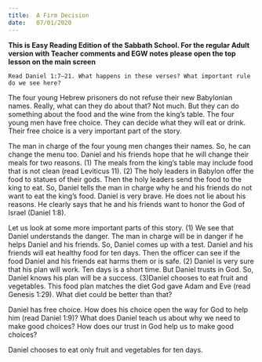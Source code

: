 ```yaml
---
title:  A Firm Decision
date:   07/01/2020
---
```


 **This is Easy Reading Edition of the Sabbath School. For the regular Adult version with Teacher comments and EGW notes please open the top lesson on the main screen** 

`Read Daniel 1:7–21. What happens in these verses? What important rule do we see here?`

The four young Hebrew prisoners do not refuse their new Babylonian names. Really, what can they do about that? Not much. But they can do something about the food and the wine from the king’s table. The four young men have free choice. They can decide what they will eat or drink. Their free choice is a very important part of the story.

The man in charge of the four young men changes their names. So, he can change the menu too. Daniel and his friends hope that he will change their meals for two reasons. (1) The meals from the king’s table may include food that is not clean (read Leviticus 11). (2) The holy leaders in Babylon offer the food to statues of their gods. Then the holy leaders send the food to the king to eat. So, Daniel tells the man in charge why he and his friends do not want to eat the king’s food. Daniel is very brave. He does not lie about his reasons. He clearly says that he and his friends want to honor the God of Israel (Daniel 1:8).

Let us look at some more important parts of this story. (1) We see that Daniel understands the danger. The man in charge will be in danger if he helps Daniel and his friends. So, Daniel comes up with a test. Daniel and his friends will eat healthy food for ten days. Then the officer can see if the food Daniel and his friends eat harms them or is safe. (2) Daniel is very sure that his plan will work. Ten days is a short time. But Daniel trusts in God. So, Daniel knows his plan will be a success. (3)Daniel chooses to eat fruit and vegetables. This food plan matches the diet God gave Adam and Eve (read Genesis 1:29). What diet could be better than that?

Daniel has free choice. How does his choice open the way for God to help him (read Daniel 1:9)? What does Daniel teach us about why we need to make good choices? How does our trust in God help us to make good choices?

Daniel chooses to eat only fruit and vegetables for ten days.
